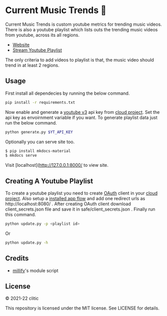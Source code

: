 # Current Music Trends 🎵

Current Music Trends is custom youtube metrics for trending music videos. There is also a youtube playlist which lists outs the trending music videos from youtube, across its all regions.

- [Website](https://clitic.github.io/current-music-trends/home)
- [Stream Youtube Playlist](https://www.youtube.com/playlist?list=PLQeIlACGt47P3nQEVGWmaU3669iw6q7mQ)

The only criteria to add videos to playlist is that, the music video should trend in at least 2 regions.

## Usage

First install all dependecies by running the below command.

```bash
pip install -r requirements.txt
```

Now enable and generate a [youtube v3](https://console.cloud.google.com/apis/library/youtube.googleapis.com) api key from [cloud project](https://console.cloud.google.com/). Set the api key as envoirnment variable if you want. To generate playlist data just run the below command.

```bash
python generate.py $YT_API_KEY
```

Optionally you can serve site too.

```bash
$ pip install mkdocs-material
$ mkdocs serve
```

Visit [localhost](http://127.0.0.1:8000/ to view site.

## Creating A Youtube Playlist

To create a youtube playlist you need to create [OAuth](https://developers.google.com/youtube/v3/guides/authentication) client in your [cloud project](https://console.cloud.google.com). Also setup a [installed app flow](https://developers.google.com/youtube/v3/guides/auth/installed-apps) and add one redirect urls as http://localhost:8080/ . After creating OAuth client download client_secrets.json file and save it in safe/client_secrets.json . Finally run this command.

```bash
python update.py -p <playlist id>
```

Or

```bash
python update.py -h
```

## Credits

- [millify](https://github.com/azaitsev/millify)'s module script

## License

&copy; 2021-22 clitic

This repository is licensed under the MIT license. See LICENSE for details.
